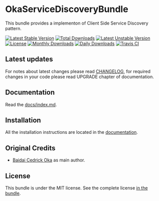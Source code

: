 OkaServiceDiscoveryBundle
=========================

This bundle provides a implementon of Client Side Service Discovery pattern.

[![Latest Stable Version](https://poser.pugx.org/coka/service-discovery-bundle/v/stable)](https://packagist.org/packages/coka/service-discovery-bundle)
[![Total Downloads](https://poser.pugx.org/coka/service-discovery-bundle/downloads)](https://packagist.org/packages/coka/service-discovery-bundle)
[![Latest Unstable Version](https://poser.pugx.org/coka/service-discovery-bundle/v/unstable)](https://packagist.org/packages/coka/service-discovery-bundle)
[![License](https://poser.pugx.org/coka/service-discovery-bundle/license)](https://packagist.org/packages/coka/service-discovery-bundle)
[![Monthly Downloads](https://poser.pugx.org/coka/service-discovery-bundle/d/monthly)](https://packagist.org/packages/coka/service-discovery-bundle)
[![Daily Downloads](https://poser.pugx.org/coka/service-discovery-bundle/d/daily)](https://packagist.org/packages/coka/service-discovery-bundle)
[![Travis CI](https://travis-ci.org/CedrickOka/service-discovery-bundle.svg?branch=master)](https://travis-ci.org/CedrickOka/service-discovery-bundle)

Latest updates
--------------

For notes about latest changes please read [CHANGELOG](CHANGELOG.md), for required changes in your code please read UPGRADE chapter of documentation.

Documentation
-------------

Read the [docs/index.md](docs/index.md).

Installation
------------

All the installation instructions are located in the [documentation](docs/index.md).

Original Credits
----------------

* [Baidai Cedrick Oka](https://github.com/CedrickOka) as main author.

License
-------

This bundle is under the MIT license. See the complete license [in the bundle](LICENSE).
